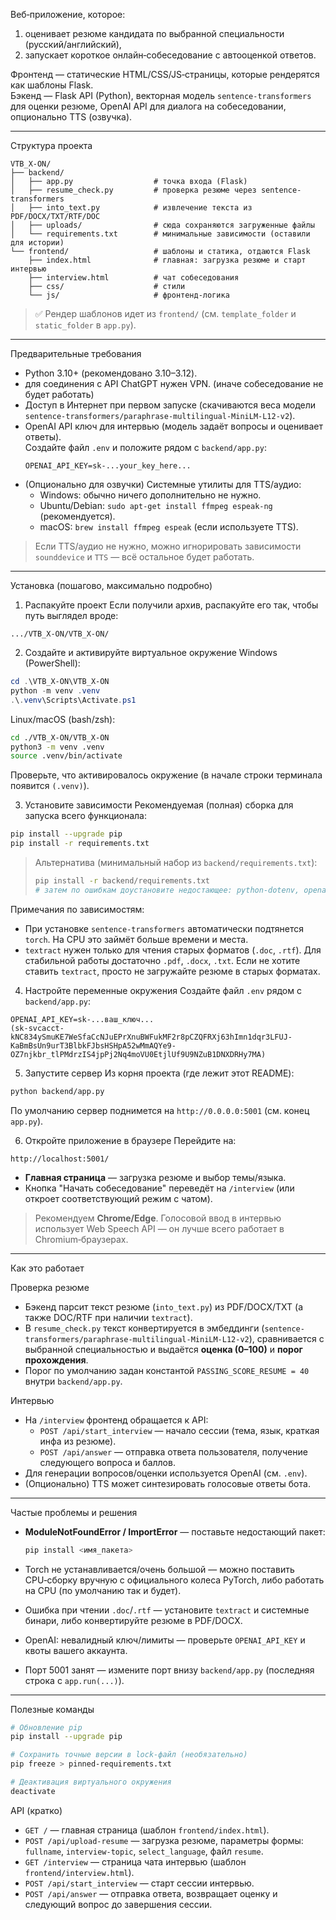 Веб‑приложение, которое:
1) оценивает резюме кандидата по выбранной специальности (русский/английский),  
2) запускает короткое онлайн‑собеседование с автооценкой ответов.

Фронтенд — статические HTML/CSS/JS‑страницы, которые рендерятся как шаблоны Flask.  
Бэкенд — Flask API (Python), векторная модель `sentence-transformers` для оценки резюме, OpenAI API для диалога на собеседовании, опционально TTS (озвучка).

---

Структура проекта

```
VTB_X-ON/
├── backend/
│   ├── app.py                  # точка входа (Flask)
│   ├── resume_check.py         # проверка резюме через sentence-transformers
│   ├── into_text.py            # извлечение текста из PDF/DOCX/TXT/RTF/DOC
│   ├── uploads/                # сюда сохраняются загруженные файлы
│   └── requirements.txt        # минимальные зависимости (оставили для истории)
└── frontend/                   # шаблоны и статика, отдаются Flask
    ├── index.html              # главная: загрузка резюме и старт интервью
    ├── interview.html          # чат собеседования
    ├── css/                    # стили
    └── js/                     # фронтенд‑логика
```

> ✅ Рендер шаблонов идет из `frontend/` (см. `template_folder` и `static_folder` в `app.py`).

---

 Предварительные требования

- Python 3.10+ (рекомендовано 3.10–3.12).  
- для соединения с API ChatGPT нужен VPN. (иначе собеседование не будет работать)
- Доступ в Интернет при первом запуске (скачиваются веса модели `sentence-transformers/paraphrase-multilingual-MiniLM-L12-v2`).
- OpenAI API ключ для интервью (модель задаёт вопросы и оценивает ответы).  
  Создайте файл `.env` и положите рядом с `backend/app.py`:
  ```env
  OPENAI_API_KEY=sk-...your_key_here...
  ```
- (Опционально для озвучки) Системные утилиты для TTS/аудио:
  - Windows: обычно ничего дополнительно не нужно.
  - Ubuntu/Debian: `sudo apt-get install ffmpeg espeak-ng` (рекомендуется).
  - macOS: `brew install ffmpeg espeak` (если используете TTS).

> Если TTS/аудио не нужно, можно игнорировать зависимости `sounddevice` и `TTS` — всё остальное будет работать.

---
 Установка (пошагово, максимально подробно)

1) Распакуйте проект
Если получили архив, распакуйте его так, чтобы путь выглядел вроде:
```
.../VTB_X-ON/VTB_X-ON/
```

2) Создайте и активируйте виртуальное окружение
Windows (PowerShell):
```powershell
cd .\VTB_X-ON\VTB_X-ON
python -m venv .venv
.\.venv\Scripts\Activate.ps1
```

Linux/macOS (bash/zsh):
```bash
cd ./VTB_X-ON/VTB_X-ON
python3 -m venv .venv
source .venv/bin/activate
```

Проверьте, что активировалось окружение (в начале строки терминала появится `(.venv)`).

3) Установите зависимости
Рекомендуемая (полная) сборка для запуска всего функционала:
```bash
pip install --upgrade pip
pip install -r requirements.txt
```

> Альтернатива (минимальный набор из `backend/requirements.txt`):
> ```bash
> pip install -r backend/requirements.txt
> # затем по ошибкам доустановите недостающее: python-dotenv, openai, sentence-transformers, torch, PyPDF2, python-docx, textract и т.д.
> ```

Примечания по зависимостям:
- При установке `sentence-transformers` автоматически подтянется `torch`. На CPU это займёт больше времени и места.
- `textract` нужен только для чтения старых форматов (`.doc`, `.rtf`). Для стабильной работы достаточно `.pdf`, `.docx`, `.txt`. Если не хотите ставить `textract`, просто не загружайте резюме в старых форматах.

4) Настройте переменные окружения
Создайте файл `.env` рядом с `backend/app.py`:
```env
OPENAI_API_KEY=sk-...ваш_ключ...
(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)
```

5) Запустите сервер
Из корня проекта (где лежит этот README):
```bash
python backend/app.py
```
По умолчанию сервер поднимется на `http://0.0.0.0:5001` (см. конец `app.py`).

6) Откройте приложение в браузере
Перейдите на:
```
http://localhost:5001/
```
- **Главная страница** — загрузка резюме и выбор темы/языка.
- Кнопка "Начать собеседование" переведёт на `/interview` (или откроет соответствующий режим с чатом).

> Рекомендуем **Chrome/Edge**. Голосовой ввод в интервью использует Web Speech API — он лучше всего работает в Chromium‑браузерах.

---

Как это работает

Проверка резюме
- Бэкенд парсит текст резюме (`into_text.py`) из PDF/DOCX/TXT (а также DOC/RTF при наличии `textract`).
- В `resume_check.py` текст конвертируется в эмбеддинги (`sentence-transformers/paraphrase-multilingual-MiniLM-L12-v2`), сравнивается с выбранной специальностью и выдаётся **оценка (0–100)** и **порог прохождения**.
- Порог по умолчанию задан константой `PASSING_SCORE_RESUME = 40` внутри `backend/app.py`.

Интервью
- На `/interview` фронтенд обращается к API:
  - `POST /api/start_interview` — начало сессии (тема, язык, краткая инфа из резюме).
  - `POST /api/answer` — отправка ответа пользователя, получение следующего вопроса и баллов.
- Для генерации вопросов/оценки используется OpenAI (см. `.env`).
- (Опционально) TTS может синтезировать голосовые ответы бота.

---

Частые проблемы и решения

- **ModuleNotFoundError / ImportError** — поставьте недостающий пакет:
  ```bash
  pip install <имя_пакета>
  ```

- Torch не устанавливается/очень большой — можно поставить CPU‑сборку вручную с официального колеса PyTorch, либо работать на CPU (по умолчанию так и будет).

- Ошибка при чтении `.doc`/`.rtf` — установите `textract` и системные бинари, либо конвертируйте резюме в PDF/DOCX.

- OpenAI: невалидный ключ/лимиты — проверьте `OPENAI_API_KEY` и квоты вашего аккаунта.

- Порт 5001 занят — измените порт внизу `backend/app.py` (последняя строка с `app.run(...)`).

---

Полезные команды

```bash
# Обновление pip
pip install --upgrade pip

# Сохранить точные версии в lock-файл (необязательно)
pip freeze > pinned-requirements.txt

# Деактивация виртуального окружения
deactivate
```


API (кратко)

- `GET /` — главная страница (шаблон `frontend/index.html`).
- `POST /api/upload-resume` — загрузка резюме, параметры формы: `fullname`, `interview-topic`, `select_language`, файл `resume`.
- `GET /interview` — страница чата интервью (шаблон `frontend/interview.html`).
- `POST /api/start_interview` — старт сессии интервью.
- `POST /api/answer` — отправка ответа, возвращает оценку и следующий вопрос до завершения сессии.
